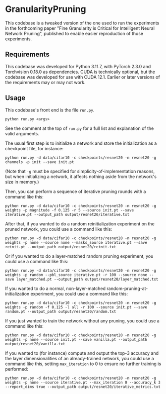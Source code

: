 # GranularityPruning

This codebase is a tweaked version of the one used to run the experiments in the forthcoming paper "Fine Granularity is Critical for Intelligent Neural Network Pruning", published to enable easier reproduction of those experiments.

## Requirements

This codebase was developed for Python 3.11.7, with PyTorch 2.3.0 and Torchvision 0.18.0 as dependencies. CUDA is technically optional, but the codebase was developed for use with CUDA 12.1. Earlier or later versions of the requirements may or may not work.

## Usage

This codebase's front end is the file `run.py`.
```
python run.py <args>
```
See the comment at the top of `run.py` for a full list and explanation of the valid arguments.

The usual first step is to initialize a network and store the initialization as a checkpoint file, for instance:
```
python run.py -d data/cifar10 -c checkpoints/resnet20 -n resnet20 -g channels -p init --save init.pt
```
(Note that `-g` must be specified for simplicity-of-implementation reasons, but when initializing a network, it affects nothing aside from the network's size in memory.)

Then, you can perform a sequence of iterative pruning rounds with a command like this:
```
python run.py -d data/cifar10 -c checkpoints/resnet20 -n resnet20 -g weights -p magnitude -f 0.125 -r 5 --source init.pt --save iterative.pt --output_path output/resnet20/iterative.txt
```
After that, if you wanted to do a random reinitialization experiment on the pruned network, you could use a command like this:
```
python run.py -d data/cifar10 -c checkpoints/resnet20 -n resnet20 -g weights -p none --source none --masks_source iterative.pt --save reinit.pt --output_path output/resnet20/reinit.txt
```
Or if you wanted to do a layer-matched random pruning experiment, you could use a command like this:
```
python run.py -d data/cifar10 -c checkpoints/resnet20 -n resnet20 -g weights -p random --pbl_source iterative.pt -r 100 --source none --save layer_matched.pt --output_path output/resnet20/layer_matched.txt
```
If you wanted to do a normal, non-layer-matched random-pruning-at-initialization experiment, you could use a command like this:
```
python run.py -d data/cifar10 -c checkpoints/resnet20 -n resnet20 -g weights -p random -f 0.125 -l all -r 100 --source init.pt --save random.pt --output_path output/resnet20/random.txt
```
If you just wanted to train the network without any pruning, you could use a command like this:
```
python run.py -d data/cifar10 -c checkpoints/resnet20 -n resnet20 -g weights -p none --source init.pt --save vanilla.pt --output_path output/resnet20/vanilla.txt
```
If you wanted to (for instance) compute and output the top-3 accuracy and the layer dimensionalities of an already-trained network, you could use a command like this, setting `max_iteration` to 0 to ensure no further training is performed:
```
python run.py -d data/cifar10 -c checkpoints/resnet20 -n resnet20 -g weights -p none --source iterative.pt --max_iteration 0 --accuracy_k 3 --report_dims true --output_path output/resnet20/iterative_metrics.txt
```
